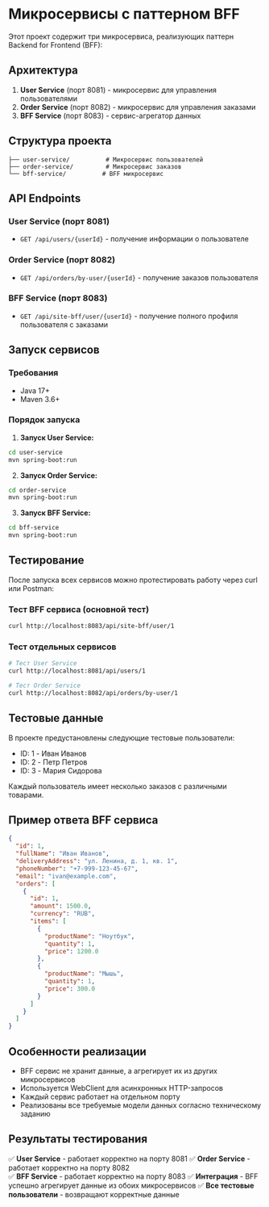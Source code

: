 # Микросервисы с паттерном BFF

Этот проект содержит три микросервиса, реализующих паттерн Backend for Frontend (BFF):

## Архитектура

1. **User Service** (порт 8081) - микросервис для управления пользователями
2. **Order Service** (порт 8082) - микросервис для управления заказами
3. **BFF Service** (порт 8083) - сервис-агрегатор данных

## Структура проекта

```
├── user-service/          # Микросервис пользователей
├── order-service/         # Микросервис заказов
└── bff-service/          # BFF микросервис
```

## API Endpoints

### User Service (порт 8081)
- `GET /api/users/{userId}` - получение информации о пользователе

### Order Service (порт 8082)
- `GET /api/orders/by-user/{userId}` - получение заказов пользователя

### BFF Service (порт 8083)
- `GET /api/site-bff/user/{userId}` - получение полного профиля пользователя с заказами

## Запуск сервисов

### Требования
- Java 17+
- Maven 3.6+

### Порядок запуска

1. **Запуск User Service:**
```bash
cd user-service
mvn spring-boot:run
```

2. **Запуск Order Service:**
```bash
cd order-service
mvn spring-boot:run
```

3. **Запуск BFF Service:**
```bash
cd bff-service
mvn spring-boot:run
```

## Тестирование

После запуска всех сервисов можно протестировать работу через curl или Postman:

### Тест BFF сервиса (основной тест)
```bash
curl http://localhost:8083/api/site-bff/user/1
```

### Тест отдельных сервисов
```bash
# Тест User Service
curl http://localhost:8081/api/users/1

# Тест Order Service
curl http://localhost:8082/api/orders/by-user/1
```

## Тестовые данные

В проекте предустановлены следующие тестовые пользователи:
- ID: 1 - Иван Иванов
- ID: 2 - Петр Петров  
- ID: 3 - Мария Сидорова

Каждый пользователь имеет несколько заказов с различными товарами.

## Пример ответа BFF сервиса

```json
{
  "id": 1,
  "fullName": "Иван Иванов",
  "deliveryAddress": "ул. Ленина, д. 1, кв. 1",
  "phoneNumber": "+7-999-123-45-67",
  "email": "ivan@example.com",
  "orders": [
    {
      "id": 1,
      "amount": 1500.0,
      "currency": "RUB",
      "items": [
        {
          "productName": "Ноутбук",
          "quantity": 1,
          "price": 1200.0
        },
        {
          "productName": "Мышь",
          "quantity": 1,
          "price": 300.0
        }
      ]
    }
  ]
}
```

## Особенности реализации

- BFF сервис не хранит данные, а агрегирует их из других микросервисов
- Используется WebClient для асинхронных HTTP-запросов
- Каждый сервис работает на отдельном порту
- Реализованы все требуемые модели данных согласно техническому заданию

## Результаты тестирования

✅ **User Service** - работает корректно на порту 8081
✅ **Order Service** - работает корректно на порту 8082  
✅ **BFF Service** - работает корректно на порту 8083
✅ **Интеграция** - BFF успешно агрегирует данные из обоих микросервисов
✅ **Все тестовые пользователи** - возвращают корректные данные

